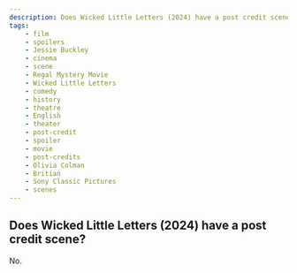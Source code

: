 ```yaml
---
description: Does Wicked Little Letters (2024) have a post credit scene?
tags: 
    - film
    - spoilers
    - Jessie Buckley
    - cinema
    - scene
    - Regal Mystery Movie
    - Wicked Little Letters
    - comedy
    - history
    - theatre
    - English
    - theater
    - post-credit
    - spoiler
    - movie
    - post-credits
    - Olivia Colman
    - Britian
    - Sony Classic Pictures
    - scenes
---
```


## Does Wicked Little Letters (2024) have a post credit scene?

No.
